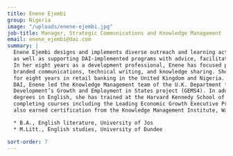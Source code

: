 ```yaml
---
title: Enene Ejembi
group: Nigeria
image: "/uploads/enene-ejembi.jpg"
job-title: Manager, Strategic Communications and Knowledge Management
email: enene_ejembi@dai.com
summary: |
  Enene Ejembi designs and implements diverse outreach and learning activities,
  as well as supporting DAI-implemented programs with advice, facilitation, and research.
  In her eight years as a development professional, Enene has focused primarily on
  branded communications, technical writing, and knowledge sharing. She has also worked
  for eight years in retail banking in the United Kingdom and Nigeria. Prior to joining
  DAI, Enene led the Knowledge Management team of the U.K. Department for International
  Development’s Growth and Employment in States project (GEMS4). In addition to her
  degrees in English, she has trained at the Harvard Kennedy School of Government,
  completing courses including the Leading Economic Growth Executive Program. She
  also earned certification from the Knowledge Management Institute, Washington, D.C.

  * B.A., English literature, University of Jos
  * M.Litt., English studies, University of Dundee

sort-order: 7
---
```


